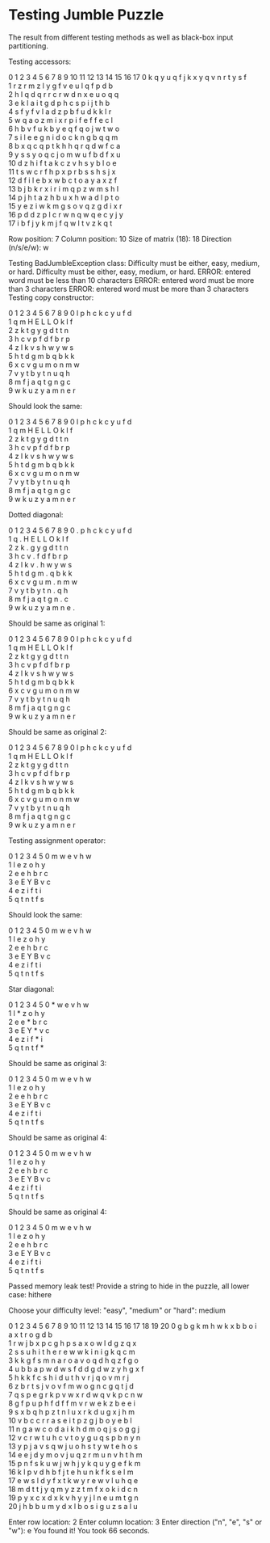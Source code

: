 # Testing Jumble Puzzle

The result from different testing methods as well as black-box input partitioning.

Testing accessors:

   0  1  2  3  4  5  6  7  8  9 10 11 12 13 14 15 16 17 
 0 k  q  y  u  q  f  j  k  x  y  q  v  n  r  t  y  s  f  
 1 r  z  r  m  z  l  y  g  f  v  e  u  l  q  f  p  d  b  
 2 h  l  q  d  q  r  r  c  r  w  d  n  x  e  u  o  q  q  
 3 e  k  l  a  i  t  g  d  p  h  c  s  p  i  j  t  h  b  
 4 s  f  y  f  v  l  a  d  z  p  b  f  u  d  k  k  l  r  
 5 w  q  a  o  z  m  i  x  r  p  i  f  e  f  f  e  c  l  
 6 h  b  v  f  u  k  b  y  e  q  f  q  o  j  w  t  w  o  
 7 s  i  l  e  e  g  n  i  d  o  c  k  n  g  b  q  q  m  
 8 b  x  q  c  q  p  t  k  h  h  q  r  q  d  w  f  c  a  
 9 y  s  s  y  o  q  c  j  o  m  w  u  f  b  d  f  x  u  
10 d  z  h  i  f  t  a  k  c  z  v  h  s  y  b  l  o  e  
11 t  s  w  c  r  f  h  p  x  p  r  b  s  s  h  s  j  x  
12 d  f  i  l  e  b  x  w  b  c  t  o  a  y  a  x  z  f  
13 b  j  b  k  r  x  i  r  i  m  q  p  z  w  m  s  h  l  
14 p  j  h  t  a  z  h  b  u  x  h  w  a  d  l  p  t  o  
15 y  e  z  i  w  k  m  g  s  o  v  q  z  g  d  i  x  r  
16 p  d  d  z  p  l  c  r  w  n  q  w  q  e  c  y  j  y  
17 i  b  f  j  y  k  m  j  f  q  w  l  t  v  z  k  q  t  

Row position: 7
Column position: 10
Size of matrix (18): 18
Direction (n/s/e/w): w

Testing BadJumbleException class:
Difficulty must be either, easy, medium, or hard.
Difficulty must be either, easy, medium, or hard.
ERROR: entered word must be less than 10 characters
ERROR: entered word must be more than 3 characters
ERROR: entered word must be more than 3 characters
Testing copy constructor:

   0  1  2  3  4  5  6  7  8  9 
 0 l  p  h  c  k  c  y  u  f  d  
 1 q  m  H  E  L  L  O  k  l  f  
 2 z  k  t  g  y  g  d  t  t  n  
 3 h  c  v  p  f  d  f  b  r  p  
 4 z  l  k  v  s  h  w  y  w  s  
 5 h  t  d  g  m  b  q  b  k  k  
 6 x  c  v  g  u  m  o  n  m  w  
 7 v  y  t  b  y  t  n  u  q  h  
 8 m  f  j  a  q  t  g  n  g  c  
 9 w  k  u  z  y  a  m  n  e  r  

Should look the same:

   0  1  2  3  4  5  6  7  8  9 
 0 l  p  h  c  k  c  y  u  f  d  
 1 q  m  H  E  L  L  O  k  l  f  
 2 z  k  t  g  y  g  d  t  t  n  
 3 h  c  v  p  f  d  f  b  r  p  
 4 z  l  k  v  s  h  w  y  w  s  
 5 h  t  d  g  m  b  q  b  k  k  
 6 x  c  v  g  u  m  o  n  m  w  
 7 v  y  t  b  y  t  n  u  q  h  
 8 m  f  j  a  q  t  g  n  g  c  
 9 w  k  u  z  y  a  m  n  e  r  

Dotted diagonal:

   0  1  2  3  4  5  6  7  8  9 
 0 .  p  h  c  k  c  y  u  f  d  
 1 q  .  H  E  L  L  O  k  l  f  
 2 z  k  .  g  y  g  d  t  t  n  
 3 h  c  v  .  f  d  f  b  r  p  
 4 z  l  k  v  .  h  w  y  w  s  
 5 h  t  d  g  m  .  q  b  k  k  
 6 x  c  v  g  u  m  .  n  m  w  
 7 v  y  t  b  y  t  n  .  q  h  
 8 m  f  j  a  q  t  g  n  .  c  
 9 w  k  u  z  y  a  m  n  e  .  

Should be same as original 1:

   0  1  2  3  4  5  6  7  8  9 
 0 l  p  h  c  k  c  y  u  f  d  
 1 q  m  H  E  L  L  O  k  l  f  
 2 z  k  t  g  y  g  d  t  t  n  
 3 h  c  v  p  f  d  f  b  r  p  
 4 z  l  k  v  s  h  w  y  w  s  
 5 h  t  d  g  m  b  q  b  k  k  
 6 x  c  v  g  u  m  o  n  m  w  
 7 v  y  t  b  y  t  n  u  q  h  
 8 m  f  j  a  q  t  g  n  g  c  
 9 w  k  u  z  y  a  m  n  e  r  

Should be same as original 2:

   0  1  2  3  4  5  6  7  8  9 
 0 l  p  h  c  k  c  y  u  f  d  
 1 q  m  H  E  L  L  O  k  l  f  
 2 z  k  t  g  y  g  d  t  t  n  
 3 h  c  v  p  f  d  f  b  r  p  
 4 z  l  k  v  s  h  w  y  w  s  
 5 h  t  d  g  m  b  q  b  k  k  
 6 x  c  v  g  u  m  o  n  m  w  
 7 v  y  t  b  y  t  n  u  q  h  
 8 m  f  j  a  q  t  g  n  g  c  
 9 w  k  u  z  y  a  m  n  e  r  

Testing assignment operator:

   0  1  2  3  4  5 
 0 m  w  e  v  h  w  
 1 l  e  z  o  h  y  
 2 e  e  h  b  r  c  
 3 e  E  Y  B  v  c  
 4 e  z  i  f  t  i  
 5 q  t  n  t  f  s  

Should look the same:

   0  1  2  3  4  5 
 0 m  w  e  v  h  w  
 1 l  e  z  o  h  y  
 2 e  e  h  b  r  c  
 3 e  E  Y  B  v  c  
 4 e  z  i  f  t  i  
 5 q  t  n  t  f  s  

Star diagonal:

   0  1  2  3  4  5 
 0 *  w  e  v  h  w  
 1 l  *  z  o  h  y  
 2 e  e  *  b  r  c  
 3 e  E  Y  *  v  c  
 4 e  z  i  f  *  i  
 5 q  t  n  t  f  *  

Should be same as original 3:

   0  1  2  3  4  5 
 0 m  w  e  v  h  w  
 1 l  e  z  o  h  y  
 2 e  e  h  b  r  c  
 3 e  E  Y  B  v  c  
 4 e  z  i  f  t  i  
 5 q  t  n  t  f  s  

Should be same as original 4:

   0  1  2  3  4  5 
 0 m  w  e  v  h  w  
 1 l  e  z  o  h  y  
 2 e  e  h  b  r  c  
 3 e  E  Y  B  v  c  
 4 e  z  i  f  t  i  
 5 q  t  n  t  f  s  

Should be same as original 4:

   0  1  2  3  4  5 
 0 m  w  e  v  h  w  
 1 l  e  z  o  h  y  
 2 e  e  h  b  r  c  
 3 e  E  Y  B  v  c  
 4 e  z  i  f  t  i  
 5 q  t  n  t  f  s  


Passed memory leak test!
Provide a string to hide in the puzzle, all lower case: hithere

Choose your difficulty level: "easy", "medium" or "hard": medium

   0  1  2  3  4  5  6  7  8  9 10 11 12 13 14 15 16 17 18 19 20 
 0 g  b  g  k  m  h  w  k  x  b  b  o  i  a  x  t  r  o  g  d  b  
 1 r  w  j  b  x  p  c  g  h  p  s  a  x  o  w  l  d  g  z  q  x  
 2 s  s  u  h  i  t  h  e  r  e  w  w  k  i  n  i  g  k  q  c  m  
 3 k  k  g  f  s  m  n  a  r  o  a  v  o  q  d  h  q  z  f  g  o  
 4 u  b  b  a  p  w  d  w  s  f  d  d  g  d  w  z  y  h  g  x  f  
 5 h  k  k  f  c  s  h  i  d  u  t  h  v  r  j  q  o  v  m  r  j  
 6 z  b  r  t  s  j  v  o  v  f  m  w  o  g  n  c  g  q  t  j  d  
 7 q  s  p  e  g  r  k  p  v  w  x  r  d  w  q  v  k  p  c  n  w  
 8 g  f  p  u  p  h  f  d  f  f  m  v  r  w  e  k  z  b  e  e  i  
 9 s  x  b  q  h  p  z  t  n  l  u  x  r  k  d  u  g  x  j  h  m  
10 v  b  c  c  r  r  a  s  e  i  t  p  z  g  j  b  o  y  e  b  l  
11 n  g  a  w  c  o  d  a  i  k  h  d  m  o  q  j  s  o  g  g  j  
12 v  c  r  w  t  u  h  c  v  t  o  y  g  u  q  s  p  b  n  y  n  
13 y  p  j  a  v  s  q  w  j  u  o  h  s  t  y  w  t  e  h  o  s  
14 e  e  j  d  y  m  o  v  j  u  q  z  r  m  u  n  v  h  t  h  m  
15 p  n  f  s  k  u  w  j  w  h  j  y  k  q  u  y  g  e  f  k  m  
16 k  l  p  v  d  h  b  f  j  t  e  h  u  n  k  f  k  s  e  l  m  
17 e  w  s  l  d  y  f  x  t  k  w  y  r  e  w  v  l  u  h  q  e  
18 m  d  t  t  j  y  q  m  y  z  z  t  m  f  x  o  k  i  d  c  n  
19 p  y  x  c  x  d  x  k  v  h  y  y  j  l  n  e  u  m  t  g  n  
20 j  h  b  b  u  m  y  d  x  l  b  o  s  i  g  u  z  s  a  l  u  

Enter row location: 2
Enter column location: 3
Enter direction ("n", "e", "s" or "w"): e
You found it!
You took 66 seconds.
